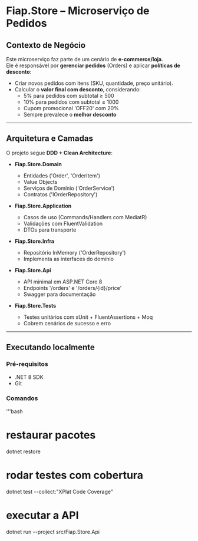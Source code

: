 # Fiap.Store – Microserviço de Pedidos

## Contexto de Negócio
Este microserviço faz parte de um cenário de **e-commerce/loja**.  
Ele é responsável por **gerenciar pedidos** (Orders) e aplicar **políticas de desconto**:

- Criar novos pedidos com itens (SKU, quantidade, preço unitário).
- Calcular o **valor final com desconto**, considerando:
  - 5% para pedidos com subtotal ≥ 500
  - 10% para pedidos com subtotal ≥ 1000
  - Cupom promocional 'OFF20' com 20%
  - Sempre prevalece o **melhor desconto**

---

## Arquitetura e Camadas

O projeto segue **DDD + Clean Architecture**:

- **Fiap.Store.Domain**  
  - Entidades ('Order', 'OrderItem')  
  - Value Objects  
  - Serviços de Domínio ('OrderService')  
  - Contratos ('IOrderRepository')  

- **Fiap.Store.Application**  
  - Casos de uso (Commands/Handlers com MediatR)  
  - Validações com FluentValidation  
  - DTOs para transporte  

- **Fiap.Store.Infra**  
  - Repositório InMemory ('OrderRepository')  
  - Implementa as interfaces do domínio  

- **Fiap.Store.Api**  
  - API minimal em ASP.NET Core 8  
  - Endpoints '/orders' e '/orders/{id}/price'  
  - Swagger para documentação  

- **Fiap.Store.Tests**  
  - Testes unitários com xUnit + FluentAssertions + Moq  
  - Cobrem cenários de sucesso e erro  

---

## Executando localmente

### Pré-requisitos
- .NET 8 SDK
- Git

### Comandos
'''bash
# restaurar pacotes
dotnet restore

# rodar testes com cobertura
dotnet test --collect:"XPlat Code Coverage"

# executar a API
dotnet run --project src/Fiap.Store.Api

